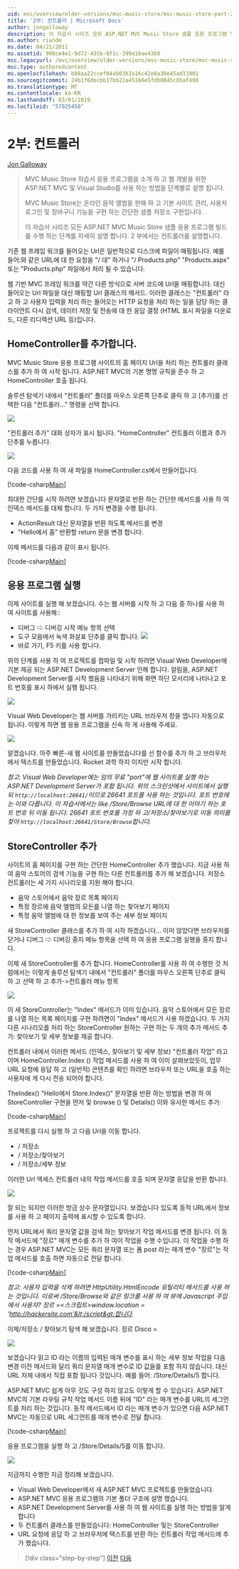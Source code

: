```yaml
---
uid: mvc/overview/older-versions/mvc-music-store/mvc-music-store-part-2
title: '2부: 컨트롤러 | Microsoft Docs'
author: jongalloway
description: 이 자습서 시리즈 모든 ASP.NET MVC Music Store 샘플 응용 프로그램 빌드를 수행 하는 단계를 자세히 설명 합니다. 2 부에서는 컨트롤러를 설명합니다.
ms.author: riande
ms.date: 04/21/2011
ms.assetid: 998ce4e1-9d72-435b-8f1c-399a10ae4360
msc.legacyurl: /mvc/overview/older-versions/mvc-music-store/mvc-music-store-part-2
msc.type: authoredcontent
ms.openlocfilehash: b88aa22ccef04ab03b3a16c42e0a30e45ad11901
ms.sourcegitcommit: 24b1f6decbb17bb22a45166e5fdb0845c65af498
ms.translationtype: MT
ms.contentlocale: ko-KR
ms.lasthandoff: 03/01/2019
ms.locfileid: "57025450"
---
```

<a name="part-2-controllers"></a>2부: 컨트롤러
====================
[Jon Galloway](https://github.com/jongalloway)

> MVC Music Store 자습서 응용 프로그램을 소개 하 고 웹 개발을 위한 ASP.NET MVC 및 Visual Studio를 사용 하는 방법을 단계별로 설명 됩니다.  
>   
> MVC Music Store는 온라인 음악 앨범을 판매 하 고 기본 사이트 관리, 사용자 로그인 및 장바구니 기능을 구현 하는 간단한 샘플 저장소 구현입니다.  
>   
> 이 자습서 시리즈 모든 ASP.NET MVC Music Store 샘플 응용 프로그램 빌드를 수행 하는 단계를 자세히 설명 합니다. 2 부에서는 컨트롤러를 설명합니다.


기존 웹 프레임 워크를 들어오는 Url은 일반적으로 디스크에 파일이 매핑됩니다. 예를 들어:와 같은 URL에 대 한 요청을 "/ 대" 하거나 "/ Products.php" "Products.aspx" 또는 "Products.php" 파일에서 처리 될 수 있습니다.

웹 기반 MVC 프레임 워크를 약간 다른 방식으로 서버 코드에 Url을 매핑합니다. 대신 들어오는 Url 파일을 대신 매핑할 Url 클래스의 메서드. 이러한 클래스는 "컨트롤러" 라고 하 고 사용자 입력을 처리 하는 들어오는 HTTP 요청을 처리 하는 일을 담당 하는 클라이언트 다시 검색, 데이터 저장 및 전송에 대 한 응답 결정 (HTML 표시 파일을 다운로드, 다른 리디렉션 URL 등)입니다.

## <a name="adding-a-homecontroller"></a>HomeController를 추가합니다.

MVC Music Store 응용 프로그램 사이트의 홈 페이지 Url을 처리 하는 컨트롤러 클래스를 추가 하 여 시작 됩니다. ASP.NET MVC의 기본 명명 규칙을 준수 하 고 HomeController 호출 됩니다.

솔루션 탐색기 내에서 "컨트롤러" 폴더를 마우스 오른쪽 단추로 클릭 하 고 [추가]를 선택한 다음 "컨트롤러..." 명령을 선택 합니다.

![](mvc-music-store-part-2/_static/image1.jpg)

"컨트롤러 추가" 대화 상자가 표시 됩니다. "HomeController" 컨트롤러 이름과 추가 단추를 누릅니다.

![](mvc-music-store-part-2/_static/image1.png)

다음 코드를 사용 하 여 새 파일을 HomeController.cs에서 만들어집니다.

[!code-csharp[Main](mvc-music-store-part-2/samples/sample1.cs)]

최대한 간단를 시작 하려면 보겠습니다 문자열로 반환 하는 간단한 메서드를 사용 하 여 인덱스 메서드를 대체 합니다. 두 가지 변경을 수행 됩니다.

- ActionResult 대신 문자열을 반환 하도록 메서드를 변경
- "Hello에서 홈" 반환할 return 문을 변경 합니다.

이제 메서드를 다음과 같이 표시 됩니다.

[!code-csharp[Main](mvc-music-store-part-2/samples/sample2.cs)]

## <a name="running-the-application"></a>응용 프로그램 실행

이제 사이트를 실행 해 보겠습니다. 수는 웹 서버를 시작 하 고 다음 중 하나를 사용 하 여 사이트를 사용해::

- 디버그 ⇨ 디버깅 시작 메뉴 항목 선택
- 도구 모음에서 녹색 화살표 단추를 클릭 합니다. ![](mvc-music-store-part-2/_static/image2.jpg)
- 바로 가기, F5 키를 사용 합니다.

위의 단계를 사용 하 여 프로젝트를 컴파일 및 시작 하려면 Visual Web Developer에 기본 제공 되는 ASP.NET Development Server 인해 합니다. 알림을, ASP.NET Development Server를 시작 했음을 나타내기 위해 화면 하단 모서리에 나타나고 포트 번호를 표시 하에서 실행 됩니다.

![](mvc-music-store-part-2/_static/image2.png)

Visual Web Developer는 웹 서버를 가리키는 URL 브라우저 창을 엽니다 자동으로 됩니다. 이렇게 하면 웹 응용 프로그램을 신속 하 게 사용해 주세요.

![](mvc-music-store-part-2/_static/image3.png)

알겠습니다. 아주 빠른-새 웹 사이트를 만들었습니다를 선 함수를 추가 하 고 브라우저에서 텍스트를 만들었습니다. Rocket 과학 하지 이지만 시작 합니다.

*참고: Visual Web Developer에는 임의 무료 "port"에 웹 사이트를 실행 하는 ASP.NET Development Server가 포함 됩니다. 위의 스크린샷에서 사이트에서 실행 되 `http://localhost:26641/`이므로 26641 포트를 사용 하는 것입니다. 포트 번호에는 이와 다릅니다. 이 자습서에서는 like /Store/Browse URL에 대 한 이야기 하는 포트 번호 뒤 이동 됩니다. 26641 포트 번호를 가정 하 고/저장소/찾아보기로 이동 의미를 찾아 `http://localhost:26641/Store/Browse`합니다.*

## <a name="adding-a-storecontroller"></a>StoreController 추가

사이트의 홈 페이지를 구현 하는 간단한 HomeController 추가 했습니다. 지금 사용 하 여 음악 스토어의 검색 기능을 구현 하는 다른 컨트롤러를 추가 해 보겠습니다. 저장소 컨트롤러는 세 가지 시나리오를 지원 해야 합니다.

- 음악 스토어에서 음악 장르 목록 페이지
- 특정 장르에 음악 앨범의 모든를 나열 하는 찾아보기 페이지
- 특정 음악 앨범에 대 한 정보를 보여 주는 세부 정보 페이지

새 StoreController 클래스를 추가 하 여 시작 하겠습니다... 이미 않았다면 브라우저를 닫거나 디버그 ⇨ 디버깅 중지 메뉴 항목을 선택 하 여 응용 프로그램 실행을 중지 합니다.

이제 새 StoreController를 추가 합니다. HomeController를 사용 하 여 수행한 것 처럼에서는 이렇게 솔루션 탐색기 내에서 "컨트롤러" 폴더를 마우스 오른쪽 단추로 클릭 하 고 선택 하 고 추가-&gt;컨트롤러 메뉴 항목

![](mvc-music-store-part-2/_static/image4.png)

이 새 StoreController는 "Index" 메서드가 이미 있습니다. 음악 스토어에서 모든 장르를 나열 하는 목록 페이지를 구현 하려면이 "Index" 메서드가 사용 하겠습니다. 두 가지 다른 시나리오를 처리 하는 StoreController 원하는 구현 하는 두 개의 추가 메서드 추가: 찾아보기 및 세부 정보를 제공 합니다.

컨트롤러 내에서 이러한 메서드 (인덱스, 찾아보기 및 세부 정보) "컨트롤러 작업" 라고 이며 HomeController.Index () 작업 메서드를 사용 하 여 이미 살펴보았듯이, 업무 URL 요청에 응답 하 고 (일반적) 콘텐츠를 확인 하려면 브라우저 또는 URL을 호출 하는 사용자에 게 다시 전송 되어야 합니다.

TheIndex() "Hello에서 Store.Index()" 문자열을 반환 하는 방법을 변경 하 여 StoreController 구현을 먼저 및 browse () 및 Details() 이와 유사한 메서드 추가:

[!code-csharp[Main](mvc-music-store-part-2/samples/sample3.cs)]

프로젝트를 다시 실행 하 고 다음 Url을 이동 합니다.

- / 저장소
- / 저장소/찾아보기
- / 저장소/세부 정보

이러한 Url 액세스 컨트롤러 내의 작업 메서드를 호출 되며 문자열 응답을 반환 합니다.

![](mvc-music-store-part-2/_static/image5.png)

잘 되는 되지만 이러한 방금 상수 문자열입니다. 보겠습니다 있도록 동적 URL에서 정보를 사용 하 고 페이지 출력에 표시할 수 있도록 합니다.

먼저 URL에서 쿼리 문자열 값을 검색 하는 찾아보기 작업 메서드를 변경 됩니다. 이 동작 메서드에 "장르" 매개 변수를 추가 하 여이 작업을 수행 수입니다. 이 작업을 수행 하는 경우 ASP.NET MVC는 모든 쿼리 문자열 또는 폼 post 라는 매개 변수 "장르"는 작업 메서드를 호출 하면 자동으로 전달 합니다.

[!code-csharp[Main](mvc-music-store-part-2/samples/sample4.cs)]

*참고: 사용자 입력을 삭제 하려면 HttpUtility.HtmlEncode 유틸리티 메서드를 사용 하는 것입니다. 이로써 /Store/Browse와 같은 링크를 사용 하 여 뷰에 Javascript 주입에서 사용자? 장르 =&lt;스크립트&gt;window.location = 'http://hackersite.com'&lt;/script&gt;합니다.*

이제/저장소 / 찾아보기 탐색 해 보겠습니다. 장르 Disco =

![](mvc-music-store-part-2/_static/image6.png)

보겠습니다 읽고 ID 라는 이름의 입력된 매개 변수를 표시 하는 세부 정보 작업을 다음 변경 이전 메서드와 달리 쿼리 문자열 매개 변수로 ID 값을를 포함 하지 않습니다. 대신 URL 자체 내에서 직접 포함 됩니다 것입니다. 예를 들어: /Store/Details/5 합니다.

ASP.NET MVC 쉽게 아무 것도 구성 하지 않고도 이렇게 할 수 있습니다. ASP.NET MVC의 기본 라우팅 규칙 작업 메서드 이름 뒤에 "ID" 라는 매개 변수를 URL의 세그먼트를 처리 하는 것입니다. 동작 메서드에서 ID 라는 매개 변수가 있으면 다음 ASP.NET MVC는 자동으로 URL 세그먼트를 매개 변수로 전달 합니다.

[!code-csharp[Main](mvc-music-store-part-2/samples/sample5.cs)]

응용 프로그램을 실행 하 고 /Store/Details/5를 이동 합니다.

![](mvc-music-store-part-2/_static/image7.png)

지금까지 수행한 지금 정리해 보겠습니다.

- Visual Web Developer에서 새 ASP.NET MVC 프로젝트를 만들었습니다.
- ASP.NET MVC 응용 프로그램의 기본 폴더 구조에 설명 했습니다.
- ASP.NET Development Server를 사용 하 여 웹 사이트를 실행 하는 방법을 알게합니다
- 두 컨트롤러 클래스를 만들었습니다: HomeController 및는 StoreController
- URL 요청에 응답 하 고 브라우저에 텍스트를 반환 하는 컨트롤러 작업 메서드에 추가 했습니다.


> [!div class="step-by-step"]
> [이전](mvc-music-store-part-1.md)
> [다음](mvc-music-store-part-3.md)
